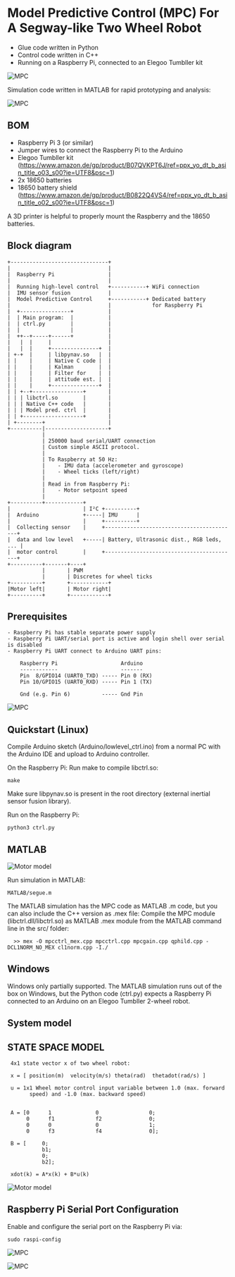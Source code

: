 Model Predictive Control (MPC) For A Segway-like Two Wheel Robot
================================================================

- Glue code written in Python
- Control code written in C++
- Running on a Raspberry Pi, connected to an Elegoo Tumbller kit

![MPC](doc/segue.jpg)

Simulation code written in MATLAB for rapid prototyping and analysis:

![MPC](doc/velocity_prediction.png)

BOM
---

- Raspberry Pi 3 (or similar)
- Jumper wires to connect the Raspberry Pi to the Arduino
- Elegoo Tumbller kit (https://www.amazon.de/gp/product/B07QVKPT6J/ref=ppx_yo_dt_b_asin_title_o03_s00?ie=UTF8&psc=1)
- 2x 18650 batteries
- 18650 battery shield (https://www.amazon.de/gp/product/B0822Q4VS4/ref=ppx_yo_dt_b_asin_title_o02_s00?ie=UTF8&psc=1)

A 3D printer is helpful to properly mount the Raspberry and the 18650 batteries.

Block diagram
-------------

    +-------------------------------+
    |                               |
    |  Raspberry Pi                 |
    |                               |
    |  Running high-level control   +-----------+ WiFi connection
    |  IMU sensor fusion            |
    |  Model Predictive Control     +-----------+ Dedicated battery
    |                               |             for Raspberry Pi
    |  +----------------+           |
    |  | Main program:  |           |
    |  | ctrl.py        |           |
    |  |                |           |
    |  ++--+-----+------+           |
    |   |  |     |                  |
    |   |  |     +---------------+  |
    | +-+  |     | libpynav.so   |  |
    | |    |     | Native C code |  |
    | |    |     | Kalman        |  |
    | |    |     | Filter for    |  |
    | |    |     | attitude est. |  |
    | |    |     +---------------+  |
    | | +--+----------------+       |
    | | | libctrl.so        |       |
    | | | Native C++ code   |       |
    | | | Model pred. ctrl  |       |
    | | +-------------------+       |
    | +--------+                    |
    +----------|--------------------+
               |
               | 250000 baud serial/UART connection
               | Custom simple ASCII protocol.
               |
               | To Raspberry at 50 Hz:
               |    - IMU data (accelerometer and gyroscope)
               |    - Wheel ticks (left/right)
               |
               | Read in from Raspberry Pi:
               |    - Motor setpoint speed
               |
    +----------+------------+
    |                       | I²C +----------+
    |  Arduino              +-----| IMU      |
    |                       |     +----------+
    |  Collecting sensor    |     +------------------------------------------+
    |  data and low level   +-----| Battery, Ultrasonic dist., RGB leds, ... |
    |  motor control        |     +------------------------------------------+
    +----------+-------+----+
               |       | PWM
               |       | Discretes for wheel ticks
    +----------+       +------------+
    |Motor left|       | Motor right|
    +----------+       +------------+

Prerequisites
-------------

    - Raspberry Pi has stable separate power supply
    - Raspberry Pi UART/serial port is active and login shell over serial is disabled
    - Raspberry Pi UART connect to Arduino UART pins:

        Raspberry Pi                    Arduino
        ------------                    -------
        Pin  8/GPIO14 (UART0_TXD) ----- Pin 0 (RX)
        Pin 10/GPIO15 (UART0_RXD) ----- Pin 1 (TX)

        Gnd (e.g. Pin 6)          ----- Gnd Pin

![MPC](doc/raspberry_pi_gpio.png)

Quickstart (Linux)
------------------

Compile Arduino sketch (Arduino/lowlevel_ctrl.ino) from a normal PC with the
Arduino IDE and upload to Arduino controller.

On the Raspberry Pi: Run make to compile libctrl.so:

    make

Make sure libpynav.so is present in the root directory (external inertial sensor fusion library).

Run on the Raspberry Pi:

    python3 ctrl.py

MATLAB
------

![Motor model](doc/matlab_simulation_annotation.png)

Run simulation in MATLAB:

    MATLAB/segue.m

The MATLAB simulation has the MPC code as MATLAB .m code, but you can also
include the C++ version as .mex file: Compile the MPC module
(libctrl.dll/libctrl.so) as MATLAB .mex module from the MATLAB command line in
the src/ folder:

      >> mex -O mpcctrl_mex.cpp mpcctrl.cpp mpcgain.cpp qphild.cpp -DCL1NORM_NO_MEX cl1norm.cpp -I./

Windows
-------

Windows only partially supported. The MATLAB simulation runs out of the box on Windows,
but the Python code (ctrl.py) expects a Raspberry Pi connected to an Arduino on
an Elegoo Tumbller 2-wheel robot.

System model
-----------

  STATE SPACE MODEL
  -----------------

     4x1 state vector x of two wheel robot:

     x = [ position(m)  velocity(m/s) theta(rad)  thetadot(rad/s) ]

     u = 1x1 Wheel motor control input variable between 1.0 (max. forward
           speed) and -1.0 (max. backward speed)


     A = [0      1              0                0;
          0      f1             f2               0;
          0      0              0                1;
          0      f3             f4               0];

     B = [     0;
               b1;
               0;
               b2];

     xdot(k) = A*x(k) + B*u(k)

![Motor model](doc/velocity_model.png)

Raspberry Pi Serial Port Configuration
--------------------------------------

Enable and configure the serial port on the Raspberry Pi via:

    sudo raspi-config

![MPC](doc/raspberry_pi_serial.png)

![MPC](doc/raspberry_pi_serial_login.png)


